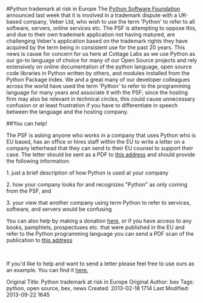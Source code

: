 #Python trademark at risk in Europe 
The <a href="http://pyfound.blogspot.co.uk/">Python Software Foundation</a> announced last week that it is involved in a trademark dispute with a UK-based company, Veber Ltd, who wish to use the term 'Python' to refer to all software, servers, online services etc. The PSF is attempting to oppose this, and due to their own trademark application not having matured, are challenging Veber's application based on the trademark rights they have acquired by the term being in consistent use for the past 20 years. This news is cause for concern for us here at Cottage Labs as we use Python as our go-to language of choice for many of our Open Source projects and rely extensively on online documentation of the python language, open source code libraries in Python written by others, and modules installed from the Python Package Index. We and a great many of our developer colleagues across the world have used the term 'Python' to refer to the programming language for many years and associate it with the PSF; since the hosting firm may also be relevant in technical circles, this could cause unnecessary confusion or at least frustration if you have to differentiate in speech between the language and the hosting company.  

##You can help!
<p>The PSF is asking anyone who works in a company that uses Python who is EU based, has an office or hires staff within the EU to write a letter on a company letterhead that they can send to their EU counsel to support their case.  The letter should be sent  as a PDF to <a href="mailto:psf-trademarks@python.org">this address</a> and should provide the following information: </p>
<p>1. just a brief description of how Python is used at your company</p>
<p>2. how your company looks for and recognizes "Python" as only coming from the PSF, and </p>
<p>3. your view that another company using term Python to refer to services, software, and servers would be confusing</p>
<p>You can also help by making a donation <a href="http://www.python.org/psf/donations/">here</a>, or if you have access to any books, pamphlets, prospectuses etc.  that were published in the EU and refer to the Python programming language you can send a PDF scan of the publication to <a href="mailto:psf-trademarks@python.org">this address</a> </p>
<br><p>If you'd like to help and want to send a letter please feel free to use ours as an example. You can find it <a href="https://docs.google.com/a/cottagelabs.com/file/d/0B1F8Hy46rYEGZzZrMVlIQ2stdkk/edit">here.</a></p>




Original Title: Python trademark at risk in Europe
Original Author: bex
Tags: python, open source, bex, news
Created: 2013-02-18 1714
Last Modified: 2013-09-22 1645
